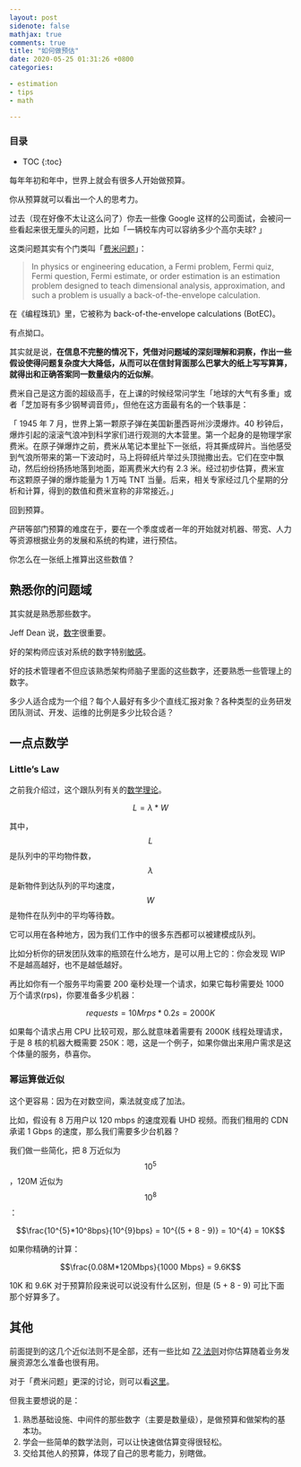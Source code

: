 ```yaml
---
layout: post
sidenote: false
mathjax: true
comments: true
title: "如何做预估"
date: 2020-05-25 01:31:26 +0800
categories:

- estimation
- tips
- math

---
```


<h3>目录</h3>

- TOC
{:toc}

每年年初和年中，世界上就会有很多人开始做预算。

你从预算就可以看出一个人的思考力。

过去（现在好像不太让这么问了）你去一些像 Google 这样的公司面试，会被问一些看起来很无厘头的问题，比如「一辆校车内可以容纳多少个高尔夫球? 」

这类问题其实有个门类叫「[费米问题](https://en.wikipedia.org/wiki/Fermi_problem)」：

> In physics or engineering education, a Fermi problem, Fermi quiz, Fermi question, Fermi estimate, or order estimation is an estimation problem designed to teach dimensional analysis, approximation, and such a problem is usually a back-of-the-envelope calculation.

在《编程珠玑》里，它被称为 back-of-the-envelope calculations (BotEC)。

有点拗口。

其实就是说，**在信息不完整的情况下，凭借对问题域的深刻理解和洞察，作出一些假设使得问题复杂度大大降低，从而可以在信封背面那么巴掌大的纸上写写算算，就得出和正确答案同一数量级内的近似解**。

费米自己是这方面的超级高手，在上课的时候经常问学生「地球的大气有多重」或者「芝加哥有多少钢琴调音师」，但他在这方面最有名的一个轶事是：

「 1945 年 7 月，世界上第一颗原子弹在美国新墨西哥州沙漠爆炸。40 秒钟后，爆炸引起的滚滚气浪冲到科学家们进行观测的大本营里。第一个起身的是物理学家费米。在原子弹爆炸之前，费米从笔记本里扯下一张纸，将其撕成碎片。当他感受到气浪所带来的第一下波动时，马上将碎纸片举过头顶抛撒出去。它们在空中飘动，然后纷纷扬扬地落到地面，距离费米大约有 2.3 米。经过初步估算，费米宣布这颗原子弹的爆炸能量为 1 万吨 TNT 当量。后来，相关专家经过几个星期的分析和计算，得到的数值和费米宣称的非常接近。」

回到预算。

产研等部门预算的难度在于，要在一个季度或者一年的开始就对机器、带宽、人力等资源根据业务的发展和系统的构建，进行预估。

你怎么在一张纸上推算出这些数值？

## 熟悉你的问题域

其实就是熟悉那些数字。

Jeff Dean 说，[数字](https://colin-scott.github.io/personal_website/research/interactive_latency.html)很重要。

好的架构师应该对系统的数字特别[敏感](https://learnk8s.io/allocatable-resources)。

好的技术管理者不但应该熟悉架构师脑子里面的这些数字，还要熟悉一些管理上的数字。

多少人适合成为一个组？每个人最好有多少个直线汇报对象？各种类型的业务研发团队测试、开发、运维的比例是多少比较合适？

## 一点点数学

### Little’s Law

之前我介绍过，这个跟队列有关的[数学理论](https://en.wikipedia.org/wiki/Little%27s_law)。

$$L = \lambda * W$$

其中，$$L$$ 是队列中的平均物件数，$$\lambda$$ 是新物件到达队列的平均速度，$$W$$ 是物件在队列中的平均等待数。

它可以用在各种地方，因为我们工作中的很多东西都可以被建模成队列。

比如分析你的研发团队效率的瓶颈在什么地方，是可以用上它的：你会发现 WIP 不是越高越好，也不是越低越好。

再比如你有一个服务平均需要 200 毫秒处理一个请求，如果它每秒需要处 1000 万个请求(rps)，你要准备多少机器：

$$requests = 10Mrps * 0.2s = 2000K$$

如果每个请求占用 CPU 比较可观，那么就意味着需要有 2000K 线程处理请求，于是 8 核的机器大概需要 250K：嗯，这是一个例子，如果你做出来用户需求是这个体量的服务，恭喜你。

### 幂运算做近似

这个更容易：因为在对数空间，乘法就变成了加法。

比如，假设有 8 万用户以 120 mbps 的速度观看 UHD 视频。而我们租用的 CDN 承诺 1 Gbps 的速度，那么我们需要多少台机器？

我们做一些简化，把 8 万近似为$$10^{5}$$，120M 近似为$$10^{8}$$：

$$\frac{10^{5}*10^8bps}{10^{9}bps} = 10^{(5 + 8 - 9)} = 10^{4} = 10K$$

如果你精确的计算：

$$\frac{0.08M*120Mbps}{1000 Mbps} = 9.6K$$

10K 和 9.6K 对于预算阶段来说可以说没有什么区别，但是 (5 + 8 - 9) 可比下面那个好算多了。

## 其他

前面提到的这几个近似法则不是全部，还有一些比如 [72 法则](https://web.stanford.edu/class/ee204/TheRuleof72.html)对你估算随着业务发展资源怎么准备也很有用。

对于「费米问题」更深的讨论，则可以看[这里](https://amstat.tandfonline.com/doi/abs/10.1080/10618600.2015.1029577)。

但我主要想说的是：

1. 熟悉基础设施、中间件的那些数字（主要是数量级），是做预算和做架构的基本功。
2. 学会一些简单的数学法则，可以让快速做估算变得很轻松。
3. 交给其他人的预算，体现了自己的思考能力，别瞎做。
